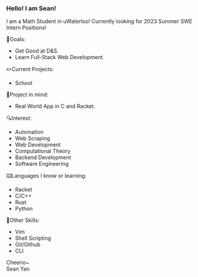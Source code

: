 ### Hello! I am Sean!

I am a Math Student in uWaterloo! Currently looking for 2023 Summer SWE Intern Positions!

📖Goals:
- Get Good at D&S. 
- Learn Full-Stack Web Development

✏️Current Projects:
- School

💭Project in mind:
- Real World App in C and Racket.

🔍Interest:
- Automation
- Web Scraping
- Web Development
- Computational Theory
- Backend Development
- Software Engineering

⌨️Languages I know or learning:
- Racket
- C/C++
- Rust
- Python


🔬Other Skills:
- Vim
- Shell Scripting
- Git/Github
- CLI

<!--
📫 Reach me by email or my new upcoming website: <br> contact@twinkletoeszen.com | (new website coming soon) [Old Personal Website](https://twinkletoes5.netlify.app) *Warning Very Borken on Mobile*
-->

Cheerio~ \
Sean Yan

<!--
- 👯 I’m looking to collaborate on ...
- 🤔 I’m looking for help with 
- 💬 Ask me about ...
-📫 How to reach me: ...
- 😄 Pronouns: ...
- ⚡ Fun fact: ... 
-->
